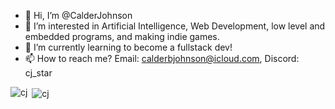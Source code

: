 - 👋 Hi, I’m @CalderJohnson
- 👀 I’m interested in Artificial Intelligence, Web Development, low level and embedded programs, and making indie games.
- 🌱 I’m currently learning to become a fullstack dev!
- 📫 How to reach me? Email: calderbjohnson@icloud.com, Discord: cj_star

<p><img align="left" src="https://github-readme-stats.vercel.app/api/top-langs?username=calderjohnson&show_icons=true&locale=en&layout=compact" alt="cj" /></p>
<p>&nbsp;<img align="center" src="https://github-readme-stats.vercel.app/api?username=calderjohnson&show_icons=true&locale=en" alt="cj" /></p>

